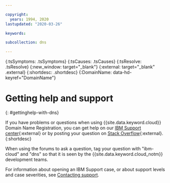 ```yaml
---

copyright:
  years: 1994, 2020
lastupdated: "2020-03-26"

keywords: 

subcollection: dns

---
```



{:tsSymptoms: .tsSymptoms}
{:tsCauses: .tsCauses}
{:tsResolve: .tsResolve}
{:new_window: target="_blank"}
{:external: target="_blank" .external}
{:shortdesc: .shortdesc}
{:DomainName: data-hd-keyref="DomainName"}



# Getting help and support
{: #gettinghelp-with-dns}

If you have problems or questions when using {{site.data.keyword.cloud}} Domain Name Registration, you can get help on our [IBM Support center](https://{DomainName}/unifiedsupport/supportcenter){:external} or by posting your question on [Stack Overflow](https://stackoverflow.com/search?q=dns+ibm-cloud){:external}. 
{:shortdesc}

When using the forums to ask a question, tag your question with "ibm-cloud" and "dns" so that it is seen by the {{site.data.keyword.cloud_notm}} development teams.

For information about opening an IBM Support case, or about support levels and case severities, see [Contacting support](/docs/get-support?topic=get-support-using-avatar#using-avatar).
